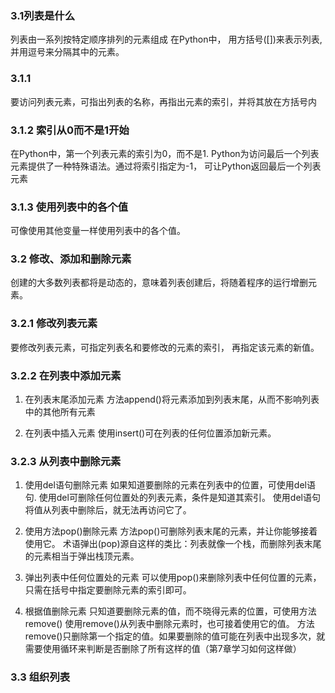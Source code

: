 ### 3.1列表是什么
列表由一系列按特定顺序排列的元素组成
在Python中， 用方括号([])来表示列表, 并用逗号来分隔其中的元素。

### 3.1.1
要访问列表元素，可指出列表的名称，再指出元素的索引，并将其放在方括号内

### 3.1.2 索引从0而不是1开始
在Python中，第一个列表元素的索引为0，而不是1.
Python为访问最后一个列表元素提供了一种特殊语法。通过将索引指定为-1， 可让Python返回最后一个列表元素

### 3.1.3 使用列表中的各个值
可像使用其他变量一样使用列表中的各个值。

### 3.2 修改、添加和删除元素
创建的大多数列表都将是动态的，意味着列表创建后，将随着程序的运行增删元素。

### 3.2.1 修改列表元素
要修改列表元素，可指定列表名和要修改的元素的索引， 再指定该元素的新值。

### 3.2.2 在列表中添加元素
1. 在列表末尾添加元素
方法append()将元素添加到列表末尾，从而不影响列表中的其他所有元素

2. 在列表中插入元素
使用insert()可在列表的任何位置添加新元素。

### 3.2.3 从列表中删除元素
1. 使用del语句删除元素
如果知道要删除的元素在列表中的位置，可使用del语句.
使用del可删除任何位置处的列表元素，条件是知道其索引。
使用del语句将值从列表中删除后，就无法再访问它了。

2. 使用方法pop()删除元素
方法pop()可删除列表末尾的元素，并让你能够接着使用它。
术语弹出(pop)源自这样的类比：列表就像一个栈，而删除列表末尾的元素相当于弹出栈顶元素。

3. 弹出列表中任何位置处的元素
可以使用pop()来删除列表中任何位置的元素，只需在括号中指定要删除元素的索引即可。

4. 根据值删除元素
只知道要删除元素的值，而不晓得元素的位置，可使用方法remove()
使用remove()从列表中删除元素时，也可接着使用它的值。
方法remove()只删除第一个指定的值。如果要删除的值可能在列表中出现多次，就需要使用循环来判断是否删除了所有这样的值（第7章学习如何这样做）

### 3.3 组织列表
